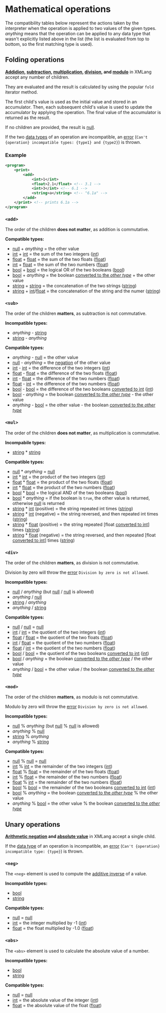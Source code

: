 # Mathematical operations

The compatibility tables below represent the actions taken by the interpreter when the operation is applied to two values of the given types. *anything* means that the operation can be applied to any data type that wasn't explicitly listed above in the list (the list is evaluated from top to bottom, so the first matching type is used).

## Folding operations

**[Addidion](#add), [subtraction](#sub), [multiplication](#mul), [division](#div), and [modulo](#mod)** in XMLang accept any number of children.

They are evaluated and the result is calculated by using the popular `fold` iterator method.

The first child's value is used as the initial value and stored in an accumulator.
Then, each subsequent child's value is used to update the accumulator by applying the operation.
The final value of the accumulator is returned as the result.

If no children are provided, the result is [null](./data_types/null.md).

If the two [data types](./data_types/README.md) of an operation are incompatible, an [error](./errors.md) (`Can't {operation} incompatible types: {type1} and {type2}`) is thrown.

### Example

```xml
<program>
    <print>
        <add>
            <int>1</int>
            <float>2.1</float> <!-- 3.1 -->
            <int>3</int> <!-- 6.1 -->
            <string>a</string> <!-- "6.1a" -->
        </add>
    </print> <!-- prints 6.1a -->
</program>
```

### `<add>`

The order of the children **does not matter**, as addition is commutative.

**Compatible types:**

- [null](./data_types/null.md) + *anything* = the other value
- [int](./data_types/int.md) + [int](./data_types/int.md) = the sum of the two integers ([int](./data_types/int.md))
- [float](./data_types/float.md) + [float](./data_types/float.md) = the sum of the two floats ([float](./data_types/float.md))
- [int](./data_types/int.md) + [float](./data_types/float.md) = the sum of the two numbers ([float](./data_types/float.md))
- [bool](./data_types/bool.md) + [bool](./data_types/bool.md) = the logical OR of the two booleans ([bool](./data_types/bool.md))
- [bool](./data_types/bool.md) + *anything* = the boolean [converted to the *other type*](./data_types/bool.md#conversion-to-other-types) + the other value
- [string](./data_types/string.md) + [string](./data_types/string.md) = the concatenation of the two strings ([string](./data_types/string.md))
- [string](./data_types/string.md) + [int](./data_types/int.md)/[float](./data_types/float.md) = the concatenation of the string and the numer ([string](./data_types/string.md))

### `<sub>`

The order of the children **matters**, as subtraction is not commutative.

**Incompatible types:**

- *anything* - [string](./data_types/string.md)
- [string](./data_types/string.md) - *anything*

**Compatible types:**

- *anything* - [null](./data_types/null.md) = the other value
- [null](./data_types/null.md) - *anything* = the [negation](#neg) of the other value
- [int](./data_types/int.md) - [int](./data_types/int.md) = the difference of the two integers ([int](./data_types/int.md))
- [float](./data_types/float.md) - [float](./data_types/float.md) = the difference of the two floats ([float](./data_types/float.md))
- [int](./data_types/int.md) - [float](./data_types/float.md) = the difference of the two numbers ([float](./data_types/float.md))
- [float](./data_types/float.md) - [int](./data_types/int.md) = the difference of the two numbers ([float](./data_types/float.md))
- [bool](./data_types/bool.md) - [bool](./data_types/bool.md) = the difference of the two booleans [converted to int](./data_types/bool.md#conversion-to-other-types) ([int](./data_types/int.md))
- [bool](./data_types/bool.md) - *anything* = the boolean [converted to the *other type*](./data_types/bool.md#conversion-to-other-types) - the other value
- *anything* - [bool](./data_types/bool.md) = the other value - the boolean [converted to the *other type*](./data_types/bool.md#conversion-to-other-types)

### `<mul>`

The order of the children **does not matter**, as multiplication is commutative.

**Incompabile types:**

- [string](./data_types/string.md) * [string](./data_types/string.md)

**Compatible types:**

- [null](./data_types/null.md) * *anything* = [null](./data_types/null.md)
- [int](./data_types/int.md) * [int](./data_types/int.md) = the product of the two integers ([int](./data_types/int.md))
- [float](./data_types/float.md) * [float](./data_types/float.md) = the product of the two floats ([float](./data_types/float.md))
- [int](./data_types/int.md) * [float](./data_types/float.md) = the product of the two numbers ([float](./data_types/float.md))
- [bool](./data_types/bool.md) * [bool](./data_types/bool.md) = the logical AND of the two booleans ([bool](./data_types/bool.md))
- [bool](./data_types/bool.md) * *anything* = if the boolean is `true`, the other value is returned, otherwise [null](./data_types/null.md) is returned
- [string](./data_types/string.md) * [int](./data_types/int.md) (positive) = the string repeated int times ([string](./data_types/string.md))
- [string](./data_types/string.md) * [int](./data_types/int.md) (negative) = the string reversed, and then repeated int times ([string](./data_types/string.md))
- [string](./data_types/string.md) * [float](./data_types/float.md) (positive) = the string repeated [float [converted to int](./data_types/float.md#conversion-to-other-types)] times ([string](./data_types/string.md))
- [string](./data_types/string.md) * [float](./data_types/float.md) (negative) = the string reversed, and then repeated [float [converted to int](./data_types/float.md#conversion-to-other-types)] times ([string](./data_types/string.md))

### `<div>`

The order of the children **matters**, as division is not commutative.

Division by zero will throw the [error](./errors.md) `Division by zero is not allowed`.

**Incompatible types:**

- [null](./data_types/null.md) / *anything* (but [null](./data_types/null.md) / [null](./data_types/null.md) is allowed)
- *anything* / [null](./data_types/null.md)
- [string](./data_types/string.md) / *anything*
- *anything* / [string](./data_types/string.md)

**Compatible types:**

- [null](./data_types/null.md) / [null](./data_types/null.md) = [null](./data_types/null.md)
- [int](./data_types/int.md) / [int](./data_types/int.md) = the quotient of the two integers ([int](./data_types/int.md))
- [float](./data_types/float.md) / [float](./data_types/float.md) = the quotient of the two floats ([float](./data_types/float.md))
- [int](./data_types/int.md) / [float](./data_types/float.md) = the quotient of the two numbers ([float](./data_types/float.md))
- [float](./data_types/float.md) / [int](./data_types/int.md) = the quotient of the two numbers ([float](./data_types/float.md))
- [bool](./data_types/bool.md) / [bool](./data_types/bool.md) = the quotient of the two booleans [converted to int](./data_types/bool.md#conversion-to-other-types) ([int](./data_types/int.md))
- [bool](./data_types/bool.md) / *anything* = the boolean [converted to the *other type*](./data_types/bool.md#conversion-to_other_types) / the other value
- *anything* / [bool](./data_types/bool.md) = the other value / the boolean [converted to the *other type*](./data_types/bool.md#conversion-to-other_types)

### `<mod>`

The order of the children **matters**, as modulo is not commutative.

Modulo by zero will throw the [error](./errors.md) `Division by zero is not allowed`.

**Incompatible types:**

- [null](./data_types/null.md) % *anything* (but [null](./data_types/null.md) % [null](./data_types/null.md) is allowed)
- *anything* % [null](./data_types/null.md)
- [string](./data_types/string.md) % *anything*
- *anything* % [string](./data_types/string.md)

**Compatible types:**

- [null](./data_types/null.md) % [null](./data_types/null.md) = [null](./data_types/null.md)
- [int](./data_types/int.md) % [int](./data_types/int.md) = the remainder of the two integers ([int](./data_types/int.md))
- [float](./data_types/float.md) % [float](./data_types/float.md) = the remainder of the two floats ([float](./data_types/float.md))
- [int](./data_types/int.md) % [float](./data_types/float.md) = the remainder of the two numbers ([float](./data_types/float.md))
- [float](./data_types/float.md) % [int](./data_types/int.md) = the remainder of the two numbers ([float](./data_types/float.md))
- [bool](./data_types/bool.md) % [bool](./data_types/bool.md) = the remainder of the two booleans [converted to int](./data_types/bool.md#conversion-to_other_types) ([int](./data_types/int.md))
- [bool](./data_types/bool.md) % *anything* = the boolean [converted to the *other type*](./data_types/bool.md#conversion-to_other_types) % the other value
- *anything* % [bool](./data_types/bool.md) = the other value % the boolean [converted to the *other type*](./data_types/bool.md#conversion_to_other_types)

## Unary operations

**[Arithmetic negation](#neg) and [absolute value](#abs)** in XMLang accept a single child.

If the [data type](./data_types/README.md) of an operation is incompatible, an [error](./errors.md) (`Can't {operation} incompatible type: {type}`) is thrown.

### `<neg>`

The `<neg>` element is used to compute the [additive inverse](https://en.wikipedia.org/wiki/Additive_inverse) of a value.

**Incompatible types:**

- [bool](./data_types/bool.md)
- [string](./data_types/string.md)

**Compatible types:**

- [null](./data_types/null.md) = [null](./data_types/null.md)
- [int](./data_types/int.md) = the integer multiplied by -1 ([int](./data_types/int.md))
- [float](./data_types/float.md) = the float multiplied by -1.0 ([float](./data_types/float.md))

### `<abs>`

The `<abs>` element is used to calculate the absolute value of a number.

**Incompatible types:**

- [bool](./data_types/bool.md)
- [string](./data_types/string.md)

**Compatible types:**

- [null](./data_types/null.md) = [null](./data_types/null.md)
- [int](./data_types/int.md) = the absolute value of the integer ([int](./data_types/int.md))
- [float](./data_types/float.md) = the absolute value of the float ([float](./data_types/float.md))
